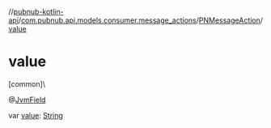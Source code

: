 //[pubnub-kotlin-api](../../../index.md)/[com.pubnub.api.models.consumer.message_actions](../index.md)/[PNMessageAction](index.md)/[value](value.md)

# value

[common]\

@[JvmField](https://kotlinlang.org/api/latest/jvm/stdlib/kotlin.jvm/-jvm-field/index.html)

var [value](value.md): [String](https://kotlinlang.org/api/latest/jvm/stdlib/kotlin/-string/index.html)
